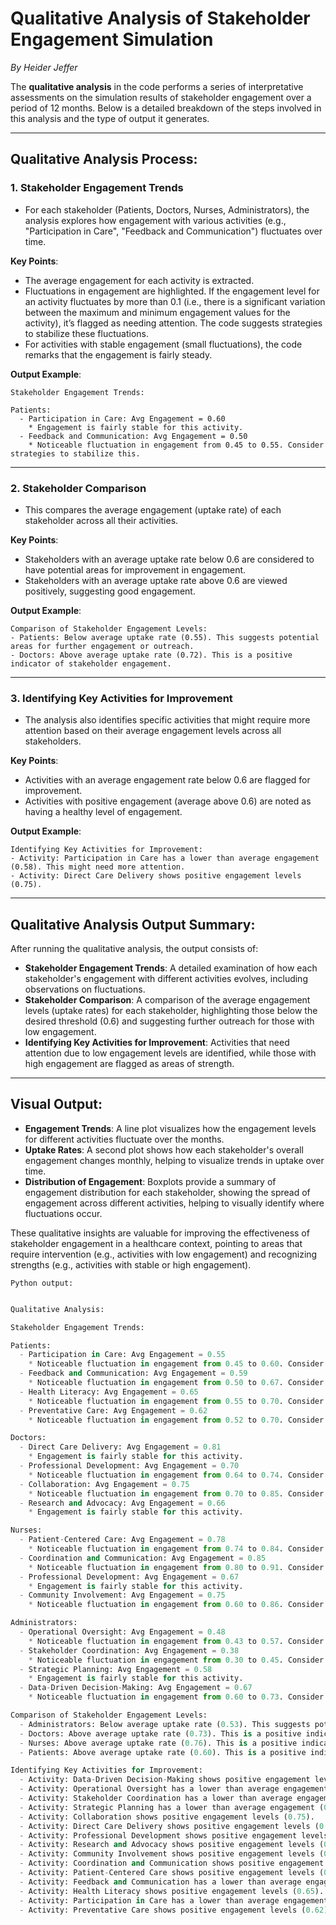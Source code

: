 # Qualitative Analysis of Stakeholder Engagement Simulation

*By Heider Jeffer*

The **qualitative analysis** in the code performs a series of interpretative assessments on the simulation results of stakeholder engagement over a period of 12 months. Below is a detailed breakdown of the steps involved in this analysis and the type of output it generates.

---

## **Qualitative Analysis Process:**

### 1. **Stakeholder Engagement Trends**
   - For each stakeholder (Patients, Doctors, Nurses, Administrators), the analysis explores how engagement with various activities (e.g., "Participation in Care", "Feedback and Communication") fluctuates over time.
   
   **Key Points**:
   - The average engagement for each activity is extracted.
   - Fluctuations in engagement are highlighted. If the engagement level for an activity fluctuates by more than 0.1 (i.e., there is a significant variation between the maximum and minimum engagement values for the activity), it’s flagged as needing attention. The code suggests strategies to stabilize these fluctuations.
   - For activities with stable engagement (small fluctuations), the code remarks that the engagement is fairly steady.

   **Output Example**:
   ```
   Stakeholder Engagement Trends:
   
   Patients:
     - Participation in Care: Avg Engagement = 0.60
       * Engagement is fairly stable for this activity.
     - Feedback and Communication: Avg Engagement = 0.50
       * Noticeable fluctuation in engagement from 0.45 to 0.55. Consider strategies to stabilize this.
   ```

---

### 2. **Stakeholder Comparison**
   - This compares the average engagement (uptake rate) of each stakeholder across all their activities.
   
   **Key Points**:
   - Stakeholders with an average uptake rate below 0.6 are considered to have potential areas for improvement in engagement. 
   - Stakeholders with an average uptake rate above 0.6 are viewed positively, suggesting good engagement.
   
   **Output Example**:
   ```
   Comparison of Stakeholder Engagement Levels:
   - Patients: Below average uptake rate (0.55). This suggests potential areas for further engagement or outreach.
   - Doctors: Above average uptake rate (0.72). This is a positive indicator of stakeholder engagement.
   ```

---

### 3. **Identifying Key Activities for Improvement**
   - The analysis also identifies specific activities that might require more attention based on their average engagement levels across all stakeholders.
   
   **Key Points**:
   - Activities with an average engagement rate below 0.6 are flagged for improvement.
   - Activities with positive engagement (average above 0.6) are noted as having a healthy level of engagement.
   
   **Output Example**:
   ```
   Identifying Key Activities for Improvement:
   - Activity: Participation in Care has a lower than average engagement (0.58). This might need more attention.
   - Activity: Direct Care Delivery shows positive engagement levels (0.75).
   ```

---

## **Qualitative Analysis Output Summary:**

After running the qualitative analysis, the output consists of:

- **Stakeholder Engagement Trends**: A detailed examination of how each stakeholder's engagement with different activities evolves, including observations on fluctuations.
- **Stakeholder Comparison**: A comparison of the average engagement levels (uptake rates) for each stakeholder, highlighting those below the desired threshold (0.6) and suggesting further outreach for those with low engagement.
- **Identifying Key Activities for Improvement**: Activities that need attention due to low engagement levels are identified, while those with high engagement are flagged as areas of strength.

---

## **Visual Output:**

- **Engagement Trends**: A line plot visualizes how the engagement levels for different activities fluctuate over the months.
- **Uptake Rates**: A second plot shows how each stakeholder's overall engagement changes monthly, helping to visualize trends in uptake over time.
- **Distribution of Engagement**: Boxplots provide a summary of engagement distribution for each stakeholder, showing the spread of engagement across different activities, helping to visually identify where fluctuations occur.

These qualitative insights are valuable for improving the effectiveness of stakeholder engagement in a healthcare context, pointing to areas that require intervention (e.g., activities with low engagement) and recognizing strengths (e.g., activities with stable or high engagement).

```Python output:```
```Python

Qualitative Analysis:

Stakeholder Engagement Trends:

Patients:
  - Participation in Care: Avg Engagement = 0.55
    * Noticeable fluctuation in engagement from 0.45 to 0.60. Consider strategies to stabilize this.
  - Feedback and Communication: Avg Engagement = 0.59
    * Noticeable fluctuation in engagement from 0.50 to 0.67. Consider strategies to stabilize this.
  - Health Literacy: Avg Engagement = 0.65
    * Noticeable fluctuation in engagement from 0.55 to 0.70. Consider strategies to stabilize this.
  - Preventative Care: Avg Engagement = 0.62
    * Noticeable fluctuation in engagement from 0.52 to 0.70. Consider strategies to stabilize this.

Doctors:
  - Direct Care Delivery: Avg Engagement = 0.81
    * Engagement is fairly stable for this activity.
  - Professional Development: Avg Engagement = 0.70
    * Noticeable fluctuation in engagement from 0.64 to 0.74. Consider strategies to stabilize this.
  - Collaboration: Avg Engagement = 0.75
    * Noticeable fluctuation in engagement from 0.70 to 0.85. Consider strategies to stabilize this.
  - Research and Advocacy: Avg Engagement = 0.66
    * Engagement is fairly stable for this activity.

Nurses:
  - Patient-Centered Care: Avg Engagement = 0.78
    * Noticeable fluctuation in engagement from 0.74 to 0.84. Consider strategies to stabilize this.
  - Coordination and Communication: Avg Engagement = 0.85
    * Noticeable fluctuation in engagement from 0.80 to 0.91. Consider strategies to stabilize this.
  - Professional Development: Avg Engagement = 0.67
    * Engagement is fairly stable for this activity.
  - Community Involvement: Avg Engagement = 0.75
    * Noticeable fluctuation in engagement from 0.60 to 0.86. Consider strategies to stabilize this.

Administrators:
  - Operational Oversight: Avg Engagement = 0.48
    * Noticeable fluctuation in engagement from 0.43 to 0.57. Consider strategies to stabilize this.
  - Stakeholder Coordination: Avg Engagement = 0.38
    * Noticeable fluctuation in engagement from 0.30 to 0.45. Consider strategies to stabilize this.
  - Strategic Planning: Avg Engagement = 0.58
    * Engagement is fairly stable for this activity.
  - Data-Driven Decision-Making: Avg Engagement = 0.67
    * Noticeable fluctuation in engagement from 0.60 to 0.73. Consider strategies to stabilize this.

Comparison of Stakeholder Engagement Levels:
  - Administrators: Below average uptake rate (0.53). This suggests potential areas for further engagement or outreach.
  - Doctors: Above average uptake rate (0.73). This is a positive indicator of stakeholder engagement.
  - Nurses: Above average uptake rate (0.76). This is a positive indicator of stakeholder engagement.
  - Patients: Above average uptake rate (0.60). This is a positive indicator of stakeholder engagement.

Identifying Key Activities for Improvement:
  - Activity: Data-Driven Decision-Making shows positive engagement levels (0.67).
  - Activity: Operational Oversight has a lower than average engagement (0.48). This might need more attention.
  - Activity: Stakeholder Coordination has a lower than average engagement (0.38). This might need more attention.
  - Activity: Strategic Planning has a lower than average engagement (0.58). This might need more attention.
  - Activity: Collaboration shows positive engagement levels (0.75).
  - Activity: Direct Care Delivery shows positive engagement levels (0.81).
  - Activity: Professional Development shows positive engagement levels (0.68).
  - Activity: Research and Advocacy shows positive engagement levels (0.66).
  - Activity: Community Involvement shows positive engagement levels (0.75).
  - Activity: Coordination and Communication shows positive engagement levels (0.85).
  - Activity: Patient-Centered Care shows positive engagement levels (0.78).
  - Activity: Feedback and Communication has a lower than average engagement (0.59). This might need more attention.
  - Activity: Health Literacy shows positive engagement levels (0.65).
  - Activity: Participation in Care has a lower than average engagement (0.55). This might need more attention.
  - Activity: Preventative Care shows positive engagement levels (0.62).
```
